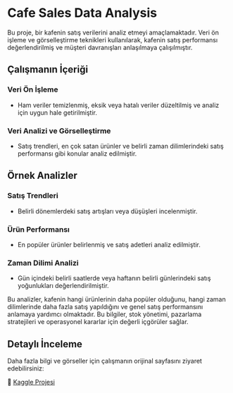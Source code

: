 # Cafe Sales Data Analysis

Bu proje, bir kafenin satış verilerini analiz etmeyi amaçlamaktadır. Veri ön işleme ve görselleştirme teknikleri kullanılarak, kafenin satış performansı değerlendirilmiş ve müşteri davranışları anlaşılmaya çalışılmıştır.

## Çalışmanın İçeriği

### Veri Ön İşleme
- Ham veriler temizlenmiş, eksik veya hatalı veriler düzeltilmiş ve analiz için uygun hale getirilmiştir.

### Veri Analizi ve Görselleştirme
- Satış trendleri, en çok satan ürünler ve belirli zaman dilimlerindeki satış performansı gibi konular analiz edilmiştir.

## Örnek Analizler

### Satış Trendleri
- Belirli dönemlerdeki satış artışları veya düşüşleri incelenmiştir.

### Ürün Performansı
- En popüler ürünler belirlenmiş ve satış adetleri analiz edilmiştir.

### Zaman Dilimi Analizi
- Gün içindeki belirli saatlerde veya haftanın belirli günlerindeki satış yoğunlukları değerlendirilmiştir.

Bu analizler, kafenin hangi ürünlerinin daha popüler olduğunu, hangi zaman dilimlerinde daha fazla satış yapıldığını ve genel satış performansını anlamaya yardımcı olmaktadır. Bu bilgiler, stok yönetimi, pazarlama stratejileri ve operasyonel kararlar için değerli içgörüler sağlar.

## Detaylı İnceleme
Daha fazla bilgi ve görseller için çalışmanın orijinal sayfasını ziyaret edebilirsiniz:

🔗 [Kaggle Projesi](https://www.kaggle.com/code/bahridgr/cafe-sales-data-preprocessing-and-visualization)

